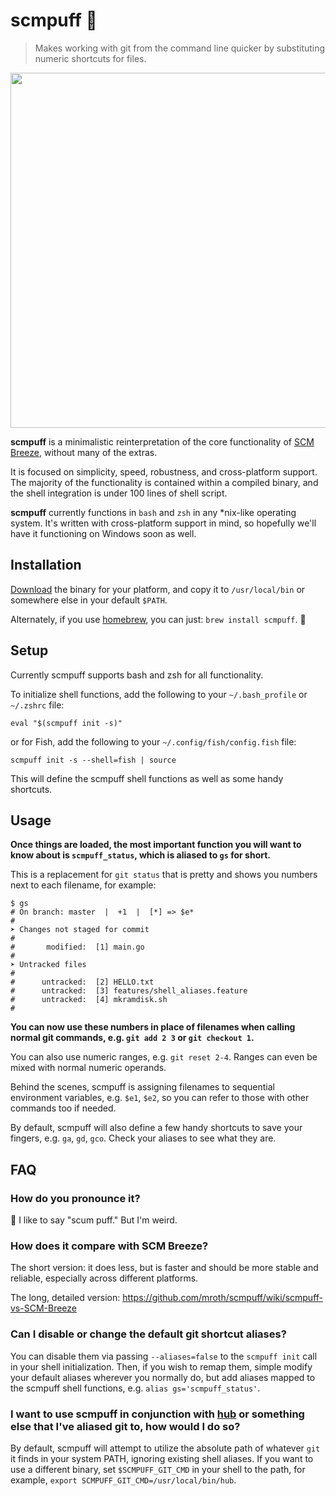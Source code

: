 # scmpuff :dash:

> Makes working with git from the command line quicker by substituting numeric
shortcuts for files.

<img width=568 src="http://f.cl.ly/items/2726271z170L2y0K3d0b/scmpuff_screenshot.png">

**scmpuff** is a minimalistic reinterpretation of the core functionality of
[SCM Breeze][scmbreeze], without many of the extras.

It is focused on simplicity, speed, robustness, and cross-platform support. The
majority of the functionality is contained within a compiled binary, and the
shell integration is under 100 lines of shell script.

**scmpuff** currently functions in `bash` and `zsh` in any *nix-like operating
system. It's written with cross-platform support in mind, so hopefully we'll
have it functioning on Windows soon as well.

[scmbreeze]: https://github.com/ndbroadbent/scm_breeze

## Installation

[Download] the binary for your platform, and copy it to `/usr/local/bin` or
somewhere else in your  default `$PATH`.

Alternately, if you use [homebrew], you can just: `brew install scmpuff`. :beer:

[download]: https://github.com/mroth/scmpuff/releases/latest
[homebrew]: http://brew.sh

## Setup

Currently scmpuff supports bash and zsh for all functionality.

To initialize shell functions, add the following to your `~/.bash_profile` or
`~/.zshrc` file:

    eval "$(scmpuff init -s)"

or for Fish, add the following to your `~/.config/fish/config.fish` file:

    scmpuff init -s --shell=fish | source

This will define the scmpuff shell functions as well as some handy shortcuts.


## Usage

**Once things are loaded, the most important function you will want to know
about is `scmpuff_status`, which is aliased to `gs` for short.**

This is a replacement for `git status` that is pretty and shows you numbers next
to each filename, for example:

    $ gs
    # On branch: master  |  +1  |  [*] => $e*
    #
    ➤ Changes not staged for commit
    #
    #       modified:  [1] main.go
    #
    ➤ Untracked files
    #
    #      untracked:  [2] HELLO.txt
    #      untracked:  [3] features/shell_aliases.feature
    #      untracked:  [4] mkramdisk.sh
    #

**You can now use these numbers in place of filenames when calling normal git
commands, e.g. `git add 2 3` or `git checkout 1`.**

You can also use numeric ranges, e.g. `git reset 2-4`. Ranges can even be mixed
with normal numeric operands.

Behind the scenes, scmpuff is assigning filenames to sequential environment
variables, e.g. `$e1`, `$e2`, so you can refer to those with other commands too
if needed.

By default, scmpuff will also define a few handy shortcuts to save your fingers,
e.g. `ga`, `gd`, `gco`.  Check your aliases to see what they are.


## FAQ

### How do you pronounce it?

:information_desk_person: I like to say "scum puff." But I'm weird.

### How does it compare with SCM Breeze?

The short version: it does less, but is faster and should be more stable and
reliable, especially across different platforms.

The long, detailed version:
https://github.com/mroth/scmpuff/wiki/scmpuff-vs-SCM-Breeze

### Can I disable or change the default git shortcut aliases?
You can disable them via passing `--aliases=false` to the `scmpuff init` call
in your shell initialization.  Then, if you wish to remap them, simple modify
your default aliases wherever you normally do, but add aliases mapped to the
scmpuff shell functions, e.g. `alias gs='scmpuff_status'`.

### I want to use scmpuff in conjunction with [hub][hub] or something else that I've aliased git to, how would I do so?

By default, scmpuff will attempt to utilize the absolute path of whatever `git`
it finds in your system PATH, ignoring existing shell aliases.  If you want to
use a different binary, set `$SCMPUFF_GIT_CMD` in your shell to the path, for
example, `export SCMPUFF_GIT_CMD=/usr/local/bin/hub`.

[hub]: https://github.com/github/hub

